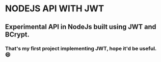# NODEJS API WITH JWT

## Experimental API in NodeJs built using JWT and BCrypt.

### That's my first project implementing JWT, hope it'd be useful. 😄
